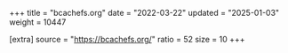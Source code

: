 +++
title = "bcachefs.org"
date = "2022-03-22"
updated = "2025-01-03"
weight = 10447

[extra]
source = "https://bcachefs.org/"
ratio = 52
size = 10
+++
